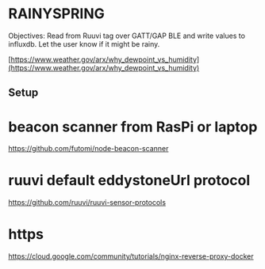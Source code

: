 # RAINYSPRING

Objectives: Read from Ruuvi tag over GATT/GAP BLE and write values to influxdb. Let the user know if it might be rainy.

[https://www.weather.gov/arx/why_dewpoint_vs_humidity](https://www.weather.gov/arx/why_dewpoint_vs_humidity)

## Setup

# beacon scanner from RasPi or laptop
https://github.com/futomi/node-beacon-scanner

# ruuvi default eddystoneUrl protocol
https://github.com/ruuvi/ruuvi-sensor-protocols

# https
https://cloud.google.com/community/tutorials/nginx-reverse-proxy-docker
